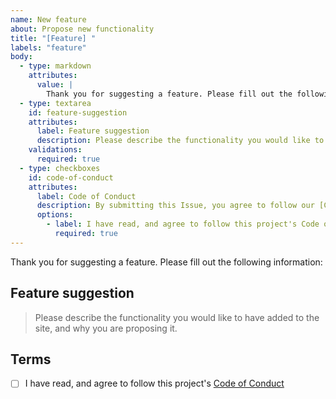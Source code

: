 ```yaml
---
name: New feature
about: Propose new functionality
title: "[Feature] "
labels: "feature"
body:
  - type: markdown
    attributes:
      value: |
        Thank you for suggesting a feature. Please fill out the following information:
  - type: textarea
    id: feature-suggestion
    attributes:
      label: Feature suggestion
      description: Please describe the functionality you would like to have added to the site, and why you are proposing it.
    validations:
      required: true
  - type: checkboxes
    id: code-of-conduct
    attributes:
      label: Code of Conduct
      description: By submitting this Issue, you agree to follow our [Code of Conduct](https://www.a11yproject.com/code-of-conduct/).
      options:
        - label: I have read, and agree to follow this project's Code of Conduct
          required: true
---
```


Thank you for suggesting a feature. Please fill out the following information:

## Feature suggestion

> Please describe the functionality you would like to have added to the site, and why you are proposing it.

## Terms

- [ ] I have read, and agree to follow this project's [Code of Conduct](https://www.a11yproject.com/code-of-conduct/)
